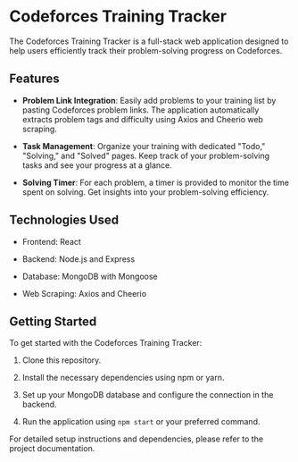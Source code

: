 
# Codeforces Training Tracker

  

The Codeforces Training Tracker is a full-stack web application designed to help users efficiently track their problem-solving progress on Codeforces. 

  

## Features

  

-  **Problem Link Integration**: Easily add problems to your training list by pasting Codeforces problem links. The application automatically extracts problem tags and difficulty using Axios and Cheerio web scraping.

  

-  **Task Management**: Organize your training with dedicated "Todo," "Solving," and "Solved" pages. Keep track of your problem-solving tasks and see your progress at a glance.

  

-  **Solving Timer**: For each problem, a timer is provided to monitor the time spent on solving. Get insights into your problem-solving efficiency.

  

## Technologies Used

  

- Frontend: React

- Backend: Node.js and Express

- Database: MongoDB with Mongoose

- Web Scraping: Axios and Cheerio

  

## Getting Started

  

To get started with the Codeforces Training Tracker:

  

1. Clone this repository.

2. Install the necessary dependencies using npm or yarn.

3. Set up your MongoDB database and configure the connection in the backend.

4. Run the application using `npm start` or your preferred command.

  

For detailed setup instructions and dependencies, please refer to the project documentation.


